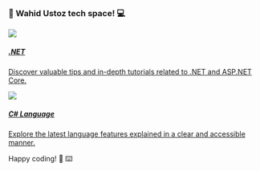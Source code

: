 ###  :rocket: Wahid Ustoz tech space! :computer:

<div class="hstack gap-3 my-5">
    <a href="dotnet" class="text-decoration-none">
    <div class="card shadow-lg border-success-subtle" style="max-height: 12rem;">
        <div class="row g-0">
            <div class="col-md-4">
                <img src="https://api.dicebear.com/7.x/shapes/svg?seed=dotnet" class="object-fit-cover rounded-start h-100">
            </div>
            <div class="col-md-8">
                <div class="card-body">
                    <h5 class="card-title text-success">.NET</h5>
                    <p class="card-text">Discover valuable tips and in-depth tutorials related to .NET and ASP.NET Core.</p>
                </div>
            </div>
        </div>
    </div>
    </a>
    <a href="csharp" class="text-decoration-none">
    <div class="card shadow-lg border-success-subtle" style="max-height: 12rem;">
        <div class="row g-0">
            <div class="col-md-4">
                <img src="https://api.dicebear.com/7.x/shapes/svg?seed=csharp" class="object-fit-cover rounded-start h-100">
            </div>
            <div class="col-md-8">
                <div class="card-body">
                    <h5 class="card-title text-success">C# Language</h5>
                    <p class="card-text">Explore the latest language features explained in a clear and accessible manner.</p>
                </div>
            </div>
        </div>
    </div>
    </a>
</div>

Happy coding! :tada: :keyboard: